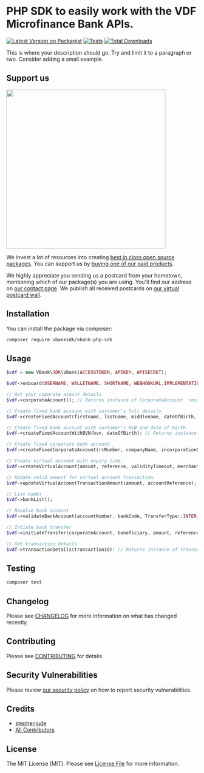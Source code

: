 # PHP SDK to easily work with the VDF Microfinance Bank APIs.

[![Latest Version on Packagist](https://img.shields.io/packagist/v/vbanksdk/vbank-php-sdk.svg?style=flat-square)](https://packagist.org/packages/vbanksdk/vbank-php-sdk)
[![Tests](https://img.shields.io/github/actions/workflow/status/vbanksdk/vbank-php-sdk/run-tests.yml?branch=main&label=tests&style=flat-square)](https://github.com/vbanksdk/vbank-php-sdk/actions/workflows/run-tests.yml)
[![Total Downloads](https://img.shields.io/packagist/dt/vbanksdk/vbank-php-sdk.svg?style=flat-square)](https://packagist.org/packages/vbanksdk/vbank-php-sdk)

This is where your description should go. Try and limit it to a paragraph or two. Consider adding a small example.

## Support us

[<img src="https://github-ads.s3.eu-central-1.amazonaws.com/vbank-php-sdk.jpg?t=1" width="419px" />](https://spatie.be/github-ad-click/vbank-php-sdk)

We invest a lot of resources into creating [best in class open source packages](https://spatie.be/open-source). You can support us by [buying one of our paid products](https://spatie.be/open-source/support-us).

We highly appreciate you sending us a postcard from your hometown, mentioning which of our package(s) you are using. You'll find our address on [our contact page](https://spatie.be/about-us). We publish all received postcards on [our virtual postcard wall](https://spatie.be/open-source/postcards).

## Installation

You can install the package via composer:

```bash
composer require vbanksdk/vbank-php-sdk
```

## Usage

```php
$vdf = new VBank\SDK\VBank(ACCESSTOKEN, APIKEY, APISECRET);

$vdf->onboard(USERNAME, WALLETNAME, SHORTNAME, WEBHOOKURL,IMPLEMENTATION); // Returns array

// Get your coporate acount details
$vdf->corporateAccount(); // Returns instance of CorporateAccount  resource class

// Create fixed bank account with customer's full details
$vdf->createFixedAccount(firstname, lastname, middlename, dateOfBirth, address, gender, phone, bvn); // Returns instance of FixedAccount  resource class

// Create fixed bank account with customer's BVN and date of birth.
$vdf->createFixedAccountWithBVN(bvn, dateOfBirth); // Returns instance of FixedAccount  resource class

// Create fixed corporate bank account.
$vdf->createFixedCorporateAccount(rcNumber, companyName, incorporationDate, bvn); // Returns instance of FixedCorporateAccount  resource class

// Create virtual account with expiry time.
$vdf->createVirtualAccount(amount, reference, validityTimeout, merchantId, merchantName); // Returns instance of VirtualAccount  resource class

// Update valid amount for virtual account transaction.
$vdf->updateVirtualAccountTransactionAmount(amount, accountReference); // Returns instance of VirtualAccount  resource class

// List banks 
$vdf->bankList();

// Resolve bank account
$vdf->validateBankAccount(accountNumber, bankCode, TransferType::INTER); // Returns instance of Beneficiary resource class

// Intiate bank transfer
$vdf->initiateTransfer(corporateAccount, beneficiary, amount, reference, narration); // Returns instance of Transfer resource class

// Get transaction details 
$vdf->transactionDetails(transactionId): // Returns instance of Transaction resource class
```

## Testing

```bash
composer test
```

## Changelog

Please see [CHANGELOG](CHANGELOG.md) for more information on what has changed recently.

## Contributing

Please see [CONTRIBUTING](https://github.com/spatie/.github/blob/main/CONTRIBUTING.md) for details.

## Security Vulnerabilities

Please review [our security policy](../../security/policy) on how to report security vulnerabilities.

## Credits

- [stephenjude](https://github.com/stephenjude)
- [All Contributors](../../contributors)

## License

The MIT License (MIT). Please see [License File](LICENSE.md) for more information.
